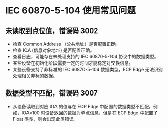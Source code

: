 # IEC 60870-5-104 使用常见问题

## 未读取到点位值，错误码 3002
* 检查 Common Address （公共地址）是否配置正确。
* 检查 IOA (信息对象地址) 是否配置正确。
* 查看日志，可能存在未处理支持的 IEC 60870-5-104 协议中的数据类型。
* 某些设备在初始化阶段需要一定的时间才能稳定对交换信息。
* 某些设备支持了非标准的 IEC 60870-5-104 数据类型，ECP Edge 无法识别处理相关非标的数据。 

## 数据类型不匹配，错误码 3007
* 从设备读取到对应 IOA 的值与在 ECP Edge 中配置的数据类型不匹配。例如，IOA=100 时设备返回的数据为单点信息，但是在 ECP Edge 中配置了 Float 类型，则会出现此类错误。
